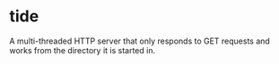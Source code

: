 tide
====

A multi-threaded HTTP server that only responds to GET requests and works from
the directory it is started in.
